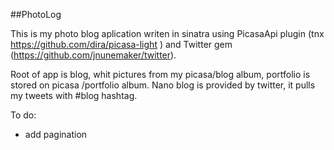 ##PhotoLog

This is my photo blog aplication writen in sinatra using PicasaApi plugin (tnx https://github.com/dira/picasa-light ) and Twitter gem (https://github.com/jnunemaker/twitter).

Root of app is blog, whit pictures from my picasa/blog album, portfolio is stored on picasa /portfolio album. 
Nano blog is provided by twitter, it pulls my tweets with #blog hashtag.

To do:
- add pagination 